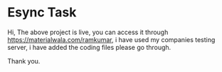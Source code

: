 # Esync Task

Hi, The above project is live, you can access it through https://materialwala.com/ramkumar, i have used my companies testing server, i have added the coding files please go through.

Thank you.

